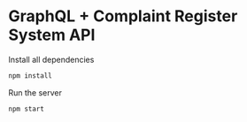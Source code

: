 # GraphQL + Complaint Register System API


Install all dependencies
```sh
npm install
```

Run the server
```sh
npm start
```